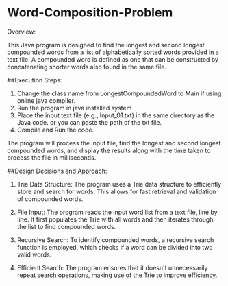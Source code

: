 # Word-Composition-Problem

Overview:

This Java program is designed to find the longest and second longest compounded words from a list of alphabetically sorted words provided in a text file. A compounded word is defined as one that can be constructed by concatenating shorter words also found in the same file.

##Execution Steps:
1. Change the class name from LongestCompoundedWord to Main if using online java compiler.
2. Run the program in java installed system
3. Place the input text file (e.g., Input_01.txt) in the same directory as the Java code. or you can paste the path of the txt file.
4. Compile and Run the code.
    
The program will process the input file, find the longest and second longest compounded words, and display the results along with the time taken to process the file in milliseconds.


##Design Decisions and Approach:

1. Trie Data Structure: The program uses a Trie data structure to efficiently store and search for words. This allows for fast retrieval and validation of compounded words.

2. File Input: The program reads the input word list from a text file, line by line. It first populates the Trie with all words and then iterates through the list to find compounded words.

3. Recursive Search: To identify compounded words, a recursive search function is employed, which checks if a word can be divided into two valid words.

4. Efficient Search: The program ensures that it doesn't unnecessarily repeat search operations, making use of the Trie to improve efficiency.
